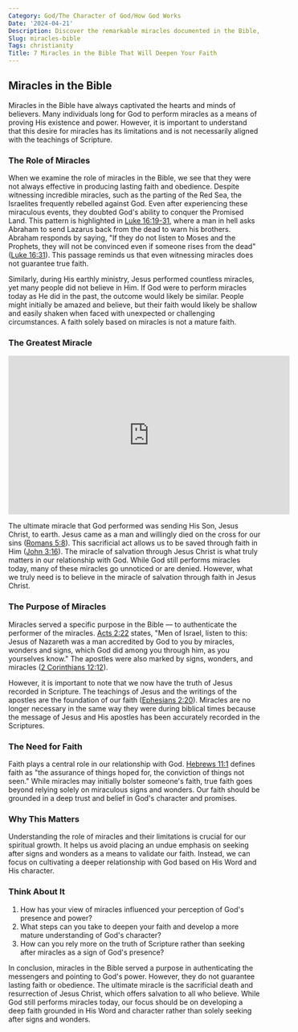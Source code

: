 ```yaml
---
Category: God/The Character of God/How God Works
Date: '2024-04-21'
Description: Discover the remarkable miracles documented in the Bible, showcasing divine interventions and supernatural occurrences. Explore the awe-inspiring stories that showcase the power and presence of God throughout biblical history.
Slug: miracles-bible
Tags: christianity
Title: 7 Miracles in the Bible That Will Deepen Your Faith
---
```


## Miracles in the Bible

Miracles in the Bible have always captivated the hearts and minds of believers. Many individuals long for God to perform miracles as a means of proving His existence and power. However, it is important to understand that this desire for miracles has its limitations and is not necessarily aligned with the teachings of Scripture.

### The Role of Miracles

When we examine the role of miracles in the Bible, we see that they were not always effective in producing lasting faith and obedience. Despite witnessing incredible miracles, such as the parting of the Red Sea, the Israelites frequently rebelled against God. Even after experiencing these miraculous events, they doubted God's ability to conquer the Promised Land. This pattern is highlighted in [Luke 16:19-31](https://www.bibleref.com/Luke/16/Luke-16-19.html), where a man in hell asks Abraham to send Lazarus back from the dead to warn his brothers. Abraham responds by saying, "If they do not listen to Moses and the Prophets, they will not be convinced even if someone rises from the dead" ([Luke 16:31](https://www.bibleref.com/Luke/16/Luke-16-31.html)). This passage reminds us that even witnessing miracles does not guarantee true faith.

Similarly, during His earthly ministry, Jesus performed countless miracles, yet many people did not believe in Him. If God were to perform miracles today as He did in the past, the outcome would likely be similar. People might initially be amazed and believe, but their faith would likely be shallow and easily shaken when faced with unexpected or challenging circumstances. A faith solely based on miracles is not a mature faith.

### The Greatest Miracle


<iframe width="560" height="315" src="https://www.youtube.com/embed/v2hASVsHG04" frameborder="0" allow="autoplay; encrypted-media" allowfullscreen></iframe>


The ultimate miracle that God performed was sending His Son, Jesus Christ, to earth. Jesus came as a man and willingly died on the cross for our sins ([Romans 5:8](https://www.bibleref.com/Romans/5/Romans-5-8.html)). This sacrificial act allows us to be saved through faith in Him ([John 3:16](https://www.bibleref.com/John/3/John-3-16.html)). The miracle of salvation through Jesus Christ is what truly matters in our relationship with God. While God still performs miracles today, many of these miracles go unnoticed or are denied. However, what we truly need is to believe in the miracle of salvation through faith in Jesus Christ.

### The Purpose of Miracles

Miracles served a specific purpose in the Bible — to authenticate the performer of the miracles. [Acts 2:22](https://www.bibleref.com/Acts/2/Acts-2-22.html) states, "Men of Israel, listen to this: Jesus of Nazareth was a man accredited by God to you by miracles, wonders and signs, which God did among you through him, as you yourselves know." The apostles were also marked by signs, wonders, and miracles ([2 Corinthians 12:12](https://www.bibleref.com/2-Corinthians/12/2-Corinthians-12-12.html)).

However, it is important to note that we now have the truth of Jesus recorded in Scripture. The teachings of Jesus and the writings of the apostles are the foundation of our faith ([Ephesians 2:20](https://www.bibleref.com/Ephesians/2/Ephesians-2-20.html)). Miracles are no longer necessary in the same way they were during biblical times because the message of Jesus and His apostles has been accurately recorded in the Scriptures.

### The Need for Faith

Faith plays a central role in our relationship with God. [Hebrews 11:1](https://www.bibleref.com/Hebrews/11/Hebrews-11-1.html) defines faith as "the assurance of things hoped for, the conviction of things not seen." While miracles may initially bolster someone's faith, true faith goes beyond relying solely on miraculous signs and wonders. Our faith should be grounded in a deep trust and belief in God's character and promises.

### Why This Matters

Understanding the role of miracles and their limitations is crucial for our spiritual growth. It helps us avoid placing an undue emphasis on seeking after signs and wonders as a means to validate our faith. Instead, we can focus on cultivating a deeper relationship with God based on His Word and His character.

### Think About It

1. How has your view of miracles influenced your perception of God's presence and power?
2. What steps can you take to deepen your faith and develop a more mature understanding of God's character?
3. How can you rely more on the truth of Scripture rather than seeking after miracles as a sign of God's presence?

In conclusion, miracles in the Bible served a purpose in authenticating the messengers and pointing to God's power. However, they do not guarantee lasting faith or obedience. The ultimate miracle is the sacrificial death and resurrection of Jesus Christ, which offers salvation to all who believe. While God still performs miracles today, our focus should be on developing a deep faith grounded in His Word and character rather than solely seeking after signs and wonders.